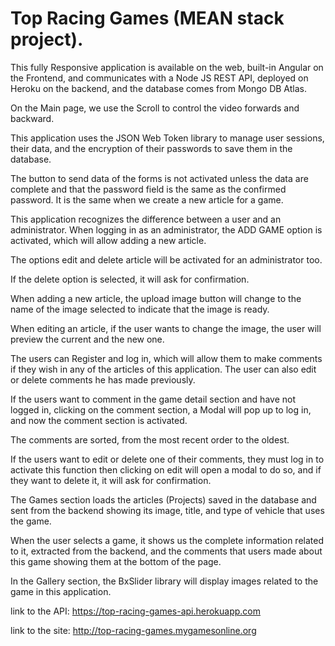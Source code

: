 # Top Racing Games (MEAN stack project).

This fully Responsive application is available on the web, built-in Angular on the Frontend, and communicates with a Node JS REST API, deployed on Heroku on the backend, and the database comes from Mongo DB Atlas.

On the Main page, we use the Scroll to control the video forwards and backward.

This application uses the JSON Web Token library to manage user sessions, their data, and the encryption of their passwords to save them in the database.

The button to send data of the forms is not activated unless the data are complete and that the password field is the same as the confirmed password. It is the same when we create a new article for a game.

This application recognizes the difference between a user and an administrator. When logging in as an administrator, the ADD GAME option is activated, which will allow adding a new article.

The options edit and delete article will be activated for an administrator too.

If the delete option is selected, it will ask for confirmation.

When adding a new article, the upload image button will change to the name of the image selected to indicate that the image is ready.

When editing an article, if the user wants to change the image, the user will preview the current and the new one.

The users can Register and log in, which will allow them to make comments if they wish in any of the articles of this application. The user can also edit or delete comments he has made previously.

If the users want to comment in the game detail section and have not logged in, clicking on the comment section, a Modal will pop up to log in, and now the comment section is activated.

The comments are sorted, from the most recent order to the oldest.

If the users want to edit or delete one of their comments, they must log in to activate this function then clicking on edit will open a modal to do so, and if they want to delete it, it will ask for confirmation.

The Games section loads the articles (Projects) saved in the database and sent from the backend showing its image, title, and type of vehicle that uses the game.

When the user selects a game, it shows us the complete information related to it, extracted from the backend, and the comments that users made about this game showing them at the bottom of the page.

In the Gallery section, the BxSlider library will display images related to the game in this application.


link to the API: https://top-racing-games-api.herokuapp.com

link to the site: http://top-racing-games.mygamesonline.org


